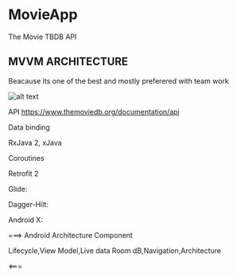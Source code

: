 # MovieApp
The Movie TBDB API
## MVVM ARCHITECTURE
Beacause its one of the best and mostly preferered with team work

![alt text](https://developer.android.com/topic/libraries/architecture/images/final-architecture.png)


API https://www.themoviedb.org/documentation/api



Data binding

RxJava 2, xJava

Coroutines 

Retrofit 2

Glide:

Dagger-Hilt: 

Android X: 


===> Android Architecture Component

Lifecycle,View Model,Live data Room dB,Navigation,Architecture

<===
